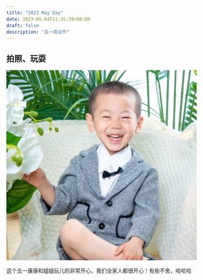 ```yaml
---
title: "2023 May Day"
date: 2023-05-04T11:35:39+08:00
draft: false
description: "五一劳动节"
---
```

## 拍照、玩耍

![](微信图片_20230504113642.jpg)

这个五一康康和姐姐玩儿的非常开心，我们全家人都很开心！有些不舍，哈哈哈